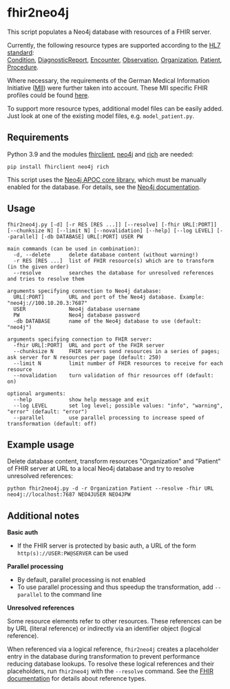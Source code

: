 fhir2neo4j
==========
This script populates a Neo4j database with resources of a FHIR server.

Currently, the following resource types are supported according to the [HL7 standard](http://hl7.org/fhir/):\
[Condition](https://hl7.org/fhir/condition.html),
[DiagnosticReport](https://hl7.org/fhir/diagnosticreport.html),
[Encounter](https://hl7.org/fhir/encounter.html), 
[Observation](https://hl7.org/fhir/observation.html),
[Organization](https://hl7.org/fhir/organization.html),
[Patient](https://hl7.org/fhir/patient.html),
[Procedure](https://hl7.org/fhir/procedure.html).

Where necessary, the requirements of the German Medical Information Initiative ([MII]) were further taken into account. These MII specific FHIR profiles could be found [here](https://simplifier.net/organization/koordinationsstellemii).

To support more resource types, additional model files can be easily added. Just look at one of the existing model files, e.g. `model_patient.py`.

Requirements
------------

Python 3.9 and the modules [fhirclient], [neo4j] and [rich] are needed:

    pip install fhirclient neo4j rich

This script uses the [Neo4j APOC core library](https://neo4j.com/docs/apoc/current/), which must be manually enabled for the database. For details, see the [Neo4j documentation](https://neo4j.com/docs/apoc/5/installation/).
    
Usage
-----

```
fhir2neo4j.py [-d] [-r RES [RES ...]] [--resolve] [-fhir URL[:PORT]] [--chunksize N] [--limit N] [--novalidation] [--help] [--log LEVEL] [--parallel] [-db DATABASE] URL[:PORT] USER PW

main commands (can be used in combination):
  -d, --delete      delete database content (without warning!)
  -r RES [RES ...]  list of FHIR resource(s) which are to transform (in the given order)
  --resolve         searches the database for unresolved references and tries to resolve them

arguments specifying connection to Neo4j database:
  URL[:PORT]        URL and port of the Neo4j database. Example: "neo4j://100.10.20.3:7687"
  USER              Neo4j database username
  PW                Neo4j database password
  -db DATABASE      name of the Neo4j database to use (default: "neo4j")

arguments specifying connection to FHIR server:
  -fhir URL[:PORT]  URL and port of the FHIR server
  --chunksize N     FHIR servers send resources in a series of pages; ask server for N resources per page (default: 250)
  --limit N         limit number of FHIR resources to receive for each resource
  --novalidation    turn validation of fhir resources off (default: on)

optional arguments:
  --help            show help message and exit
  --log LEVEL       set log level; possible values: "info", "warning", "error" (default: "error")
  --parallel        use parallel processing to increase speed of transformation (default: off)
```
    
Example usage
-------------

Delete database content, transform resources "Organization" and "Patient" of FHIR server at URL to a local Neo4j database and try to resolve unresolved references:

    python fhir2neo4j.py -d -r Organization Patient --resolve -fhir URL neo4j://localhost:7687 NEO4JUSER NEO4JPW

Additional notes
----------------

**Basic auth**

- If the FHIR server is protected by basic auth, a URL of the form `http(s)://USER:PW@SERVER` can be used

**Parallel processing**

- By default, parallel processing is not enabled
- To use parallel processing and thus speedup the transformation, add `--parallel` to the command line

**Unresolved references**

Some resource elements refer to other resources.
These references can be by URL (literal reference) or indirectly via an identifier object (logical reference).

When referenced via a logical reference, `fhir2neo4j` creates a placeholder entry in the database during transformation to prevent performance reducing database lookups.
To resolve these logical references and their placeholders, run `fhir2neo4j` with the `--resolve` command.
See the [FHIR documentation](https://hl7.org/fhir/references.html) for details about reference types.

[fhirclient]: https://github.com/smart-on-fhir/client-py
[neo4j]: https://neo4j.com/docs/api/python-driver/current/
[rich]: https://github.com/Textualize/rich
[MII]: https://www.medizininformatik-initiative.de
